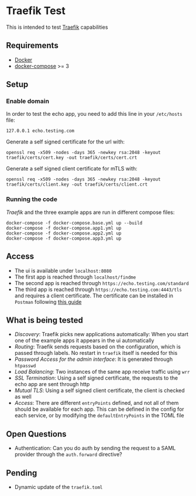 # Traefik Test

This is intended to test [Traefik](https://traefik.io/) capabilities

## Requirements

- [Docker](https://www.docker.com/) 
- [docker-compose](https://docs.docker.com/compose/) >= 3

## Setup

### Enable domain

In order to test the echo app, you need to add this line in your `/etc/hosts` file:

```
127.0.0.1 echo.testing.com
```

Generate a self signed certificate for the url with:

```
openssl req -x509 -nodes -days 365 -newkey rsa:2048 -keyout traefik/certs/cert.key -out traefik/certs/cert.crt
```

Generate a self signed client certificate for mTLS with:

```
openssl req -x509 -nodes -days 365 -newkey rsa:2048 -keyout traefik/certs/client.key -out traefik/certs/client.crt
```

### Running the code

_Traefik_ and the three example apps are run in different compose files:

```
docker-compose -f docker-compose.base.yml up --build
docker-compose -f docker-compose.app1.yml up
docker-compose -f docker-compose.app2.yml up
docker-compose -f docker-compose.app3.yml up
```

## Access

- The ui is available under `localhost:8080`
- The first app is reached through `localhost/findme`
- The second app is reached through `https://echo.testing.com/standard`
- The third app is reached through `https://echo.testing.com:4443/tls` and requires a client certificate. The certificate can be installed in `Postman` following [this guide](https://www.getpostman.com/docs/v6/postman/sending_api_requests/certificates)

## What is being tested

- *Discovery*: Traefik picks new applications automatically: When you start one of the example apps it appears in the ui automatically
- *Routing*: Traefik sends requests based on the configuration, which is passed through labels. No restart in `traefik` itself is needed for this
- *Password Access for the admin interface*: It is generated through `htpasswd`
- *Load Balancing*: Two instances of the same app receive traffic using `wrr`
- *SSL Termination*: Using a self signed certificate, the requests to the echo app are sent through http
- *Mutual TLS*: Using a self signed client certificate, the client is checked as well
- *Access*: There are different `entryPoints` defined, and not all of them should be available for each app. This can be defined in the config for each service, or by modifying the `defaultEntryPoints` in the TOML file

## Open Questions

- Authentication: Can you do auth by sending the request to a SAML provider through the `auth.forward` directive?

## Pending

- Dynamic update of the `traefik.toml`
